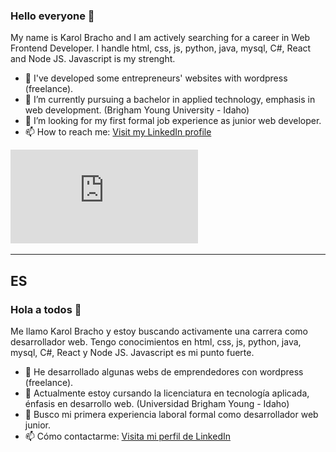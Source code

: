 ### Hello everyone 👋
My name is Karol Bracho and I am actively searching for a career in Web Frontend Developer. I handle html, css, js, python, java, mysql,  C#, React and Node JS. Javascript is my strenght.

- 🔭 I've developed some entrepreneurs' websites with wordpress (freelance).
- 🌱 I’m currently pursuing a bachelor in applied technology, emphasis in web development. (Brigham Young University - Idaho)
- 🤔 I’m looking for my first formal job experience as junior web developer.
- 📫 How to reach me: [Visit my LinkedIn profile](https://www.linkedin.com/in/karolbrachoyanez/)

![My resume](https://github.com/bykarol/bykarol/blob/14b475c887b621a274ff3a753ae8f564cfeee28c/Resume-webdev-BrachoKarol.pdf)

------------------------------------------------------------------------------------------------------------------------------------------------------------
## ES
### Hola a todos 👋
Me llamo Karol Bracho y estoy buscando activamente una carrera como desarrollador web. Tengo conocimientos en html, css, js, python, java, mysql, C#, React y Node JS. Javascript es mi punto fuerte.

- 🔭 He desarrollado algunas webs de emprendedores con wordpress (freelance).
- 🌱 Actualmente estoy cursando la licenciatura en tecnología aplicada, énfasis en desarrollo web. (Universidad Brigham Young - Idaho)
- 🤔 Busco mi primera experiencia laboral formal como desarrollador web junior.
- 📫 Cómo contactarme: [Visita mi perfil de LinkedIn](https://www.linkedin.com/in/karolbrachoyanez/)



